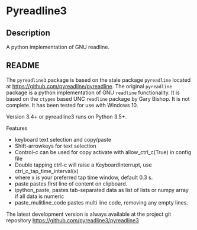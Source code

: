 # Pyreadline3

## Description

A python implementation of GNU readline.

## README

The `pyreadline3` package is based on the stale package `pyreadline` located
at https://github.com/pyreadline/pyreadline.
The original `pyreadline` package is a python implementation of GNU `readline`
functionality.
It is based on the `ctypes` based UNC `readline` package by Gary Bishop.
It is not complete.
It has been tested for use with Windows 10.

Version 3.4+ or pyreadline3 runs on Python 3.5+.

Features

- keyboard text selection and copy/paste
- Shift-arrowkeys for text selection
- Control-c can be used for copy activate with allow_ctrl_c(True) in config file
- Double tapping ctrl-c will raise a KeyboardInterrupt, use
  ctrl_c_tap_time_interval(x)
- where x is your preferred tap time window, default 0.3 s.
- paste pastes first line of content on clipboard.
- ipython_paste, pastes tab-separated data as list of lists or numpy array if
  all data is numeric
- paste_mulitline_code pastes multi line code, removing any empty lines.

The latest development version is always available at the project git
repository https://github.com/pyreadline3/pyreadline3
